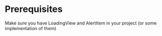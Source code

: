 # Prerequisites
Make sure you have LoadingView and AlertItem in your project (or some implementation of them)
